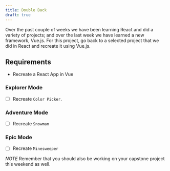 ```yaml
---
title: Double Back
draft: true
---
```


Over the past couple of weeks we have been learning React and did a variety of projects; and over the last week we have learned a new framework, Vue.js. For this project, go back to a selected project that we did in React and recreate it using Vue.js.

## Requirements

* Recreate a React App in Vue

### Explorer Mode

- [ ] Recreate `Color Picker`. 

### Adventure Mode
- [ ] Recreate `Snowman` 

### Epic Mode
- [ ] Recreate `Minesweeper`
 

 *NOTE* Remember that you should also be working on your capstone project this weekend as well. 